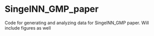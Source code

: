 # SingelNN_GMP_paper
Code for generating and analyzing data for SingelNN_GMP paper. Will include figures as well
